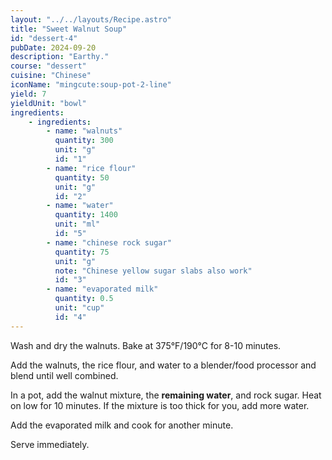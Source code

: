 ```yaml
---
layout: "../../layouts/Recipe.astro"
title: "Sweet Walnut Soup"
id: "dessert-4"
pubDate: 2024-09-20
description: "Earthy."
course: "dessert"
cuisine: "Chinese"
iconName: "mingcute:soup-pot-2-line"
yield: 7
yieldUnit: "bowl"
ingredients:
    - ingredients:
        - name: "walnuts"
          quantity: 300
          unit: "g"
          id: "1"
        - name: "rice flour"
          quantity: 50
          unit: "g"
          id: "2"
        - name: "water"
          quantity: 1400
          unit: "ml"
          id: "5"
        - name: "chinese rock sugar"
          quantity: 75
          unit: "g"
          note: "Chinese yellow sugar slabs also work"
          id: "3"
        - name: "evaporated milk"
          quantity: 0.5
          unit: "cup"
          id: "4"
---
```

Wash and dry the <span class="ingredient" data-id="1">walnuts</span>. Bake at 375°F/190°C for 8-10 minutes.

Add the walnuts, the <span class="ingredient" data-id="2">rice flour</span>, and <span class="ingredient" data-id="5" data-proportion="0.5">water</span> to a blender/food processor and blend until well combined.

In a pot, add the walnut mixture, the **remaining <span class="ingredient" data-id="5" data-proportion="0.5">water</span>**, and <span class="ingredient" data-id="3">rock sugar</span>. Heat on low for 10 minutes. If the mixture is too thick for you, add more water.

Add the <span class="ingredient" data-id="4">evaporated milk</span> and cook for another minute.

Serve immediately.